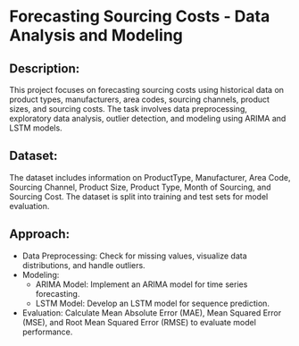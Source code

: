 # Forecasting Sourcing Costs - Data Analysis and Modeling

## Description:
This project focuses on forecasting sourcing costs using historical data on product types, manufacturers, area codes, sourcing channels, product sizes, and sourcing costs. The task involves data preprocessing, exploratory data analysis, outlier detection, and modeling using ARIMA and LSTM models.

## Dataset:
The dataset includes information on ProductType, Manufacturer, Area Code, Sourcing Channel, Product Size, Product Type, Month of Sourcing, and Sourcing Cost. The dataset is split into training and test sets for model evaluation.

## Approach:
* Data Preprocessing: Check for missing values, visualize data distributions, and handle outliers.
* Modeling:
  * ARIMA Model: Implement an ARIMA model for time series forecasting.
  * LSTM Model: Develop an LSTM model for sequence prediction.
* Evaluation: Calculate Mean Absolute Error (MAE), Mean Squared Error (MSE), and Root Mean Squared Error (RMSE) to evaluate model performance.

